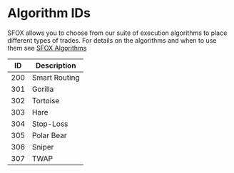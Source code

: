 # Algorithm IDs

SFOX allows you to choose from our suite of execution algorithms to place different types of trades. For details on the algorithms and when to use them see [SFOX Algorithms](https://www.sfox.com/algos.html)

ID | Description
--------- | -----------
200 | Smart Routing
301 | Gorilla
302 | Tortoise
303 | Hare
304 | Stop-Loss
305 | Polar Bear
306 | Sniper
307 | TWAP
